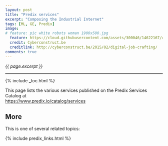 ```yaml
---
layout: post
title: "Predix services"
excerpt: "Composing the Industrial Internet"
tags: [ML, GE, Predix]
image:
# feature: pic white robots woman 1900x500.jpg
  feature: https://cloud.githubusercontent.com/assets/300046/14622167/45abd918-0585-11e6-8537-a58e0b55e3ec.jpg
  credit: Cyberconstruct.be
  creditlink: http://cyberconstruct.be/2015/02/digital-job-crafting/
comments: true
---
```

<i>{{ page.excerpt }}</i>
<hr />

{% include _toc.html %}

This page lists the various services published on the Predix Services Catalog at<br />
<a target="_blank" href="https://www.predix.io/catalog/services">
https://www.predix.io/catalog/services</a>


## More #

This is one of several related topics:

{% include predix_links.html %}

